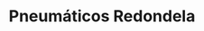 ---
title: "Pneumáticos Redondela"
url: /redondela/pneumaticos-redondela/
shop: reparación de automóviles
---